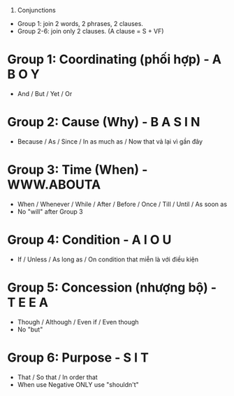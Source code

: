 1. Conjunctions
- Group 1: join 2 words, 2 phrases, 2 clauses.
- Group 2-6: join only 2 clauses. (A clause = S + VF)

# Group 1: Coordinating (phối hợp) - A B O Y
* And / But / Yet / Or

# Group 2: Cause (Why) - B A S I N
* Because / As / Since / In as much as / Now that
                         vả lại vì       gần đây

# Group 3: Time (When) - WWW.ABOUTA
* When / Whenever / While / After / Before / Once / Till / Until / As soon as
* No "will" after Group 3

# Group 4: Condition - A I O U
* If / Unless / As long as / On condition that
                miễn là      với điều kiện

# Group 5: Concession (nhượng bộ) - T E E A
* Though / Although / Even if / Even though
* No "but"

# Group 6: Purpose - S I T
* That / So that / In order that
* When use Negative ONLY use "shouldn't"